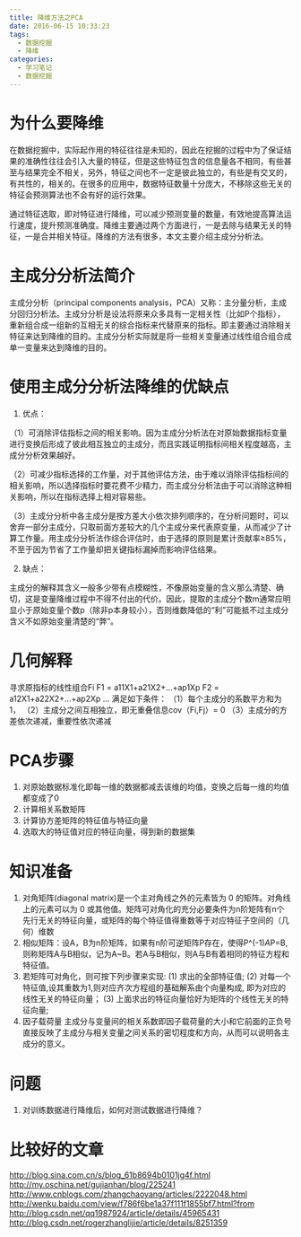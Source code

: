 ```yaml
---
title: 降维方法之PCA
date: 2016-06-15 10:33:23
tags: 
  - 数据挖掘
  - 降维
categories:
  - 学习笔记
  - 数据挖掘
---
```

# 为什么要降维

  在数据挖掘中，实际起作用的特征往往是未知的，因此在挖掘的过程中为了保证结果的准确性往往会引入大量的特征，但是这些特征包含的信息量各不相同，有些甚至与结果完全不相关，另外，特征之间也不一定是彼此独立的，有些是有交叉的，有共性的，相关的。在很多的应用中，数据特征数量十分庞大，不移除这些无关的特征会预测算法也不会有好的运行效果。
<!-- more -->
  通过特征选取，即对特征进行降维，可以减少预测变量的数量，有效地提高算法运行速度，提升预测准确度。降维主要通过两个方面进行，一是去除与结果无关的特征，一是合并相关特征。降维的方法有很多，本文主要介绍主成分分析法。

# 主成分分析法简介

  主成分分析（principal components analysis，PCA）又称：主分量分析，主成分回归分析法。主成分分析是设法将原来众多具有一定相关性（比如P个指标），重新组合成一组新的互相无关的综合指标来代替原来的指标。即主要通过消除相关特征来达到降维的目的。主成分分析实际就是将一些相关变量通过线性组合组合成单一变量来达到降维的目的。

# 使用主成分分析法降维的优缺点
1. 优点：

 （1）可消除评估指标之间的相关影响。因为主成分分析法在对原始数据指标变量进行变换后形成了彼此相互独立的主成分，而且实践证明指标间相关程度越高，主成分分析效果越好。

 （2）可减少指标选择的工作量，对于其他评估方法，由于难以消除评估指标间的相关影响，所以选择指标时要花费不少精力，而主成分分析法由于可以消除这种相关影响，所以在指标选择上相对容易些。

 （3）主成分分析中各主成分是按方差大小依次排列顺序的，在分析问题时，可以舍弃一部分主成分，只取前面方差较大的几个主成分来代表原变量，从而减少了计算工作量。用主成分分析法作综合评估时，由于选择的原则是累计贡献率≥85%，不至于因为节省了工作量却把关键指标漏掉而影响评估结果。

2. 缺点：

  主成分的解释其含义一般多少带有点模糊性，不像原始变量的含义那么清楚、确切，这是变量降维过程中不得不付出的代价。因此，提取的主成分个数m通常应明显小于原始变量个数p（除非p本身较小），否则维数降低的“利”可能抵不过主成分含义不如原始变量清楚的“弊”。

# 几何解释

  寻求原指标的线性组合Fi
F1 = a11X1+a21X2+...+ap1Xp
F2 = a12X1+a22X2+...+ap2Xp
...
  满足如下条件：
  （1）每个主成分的系数平方和为1，
  （2）主成分之间互相独立，即无重叠信息cov（Fi,Fj）= 0
  （3）主成分的方差依次递减，重要性依次递减

# PCA步骤

1. 对原始数据标准化即每一维的数据都减去该维的均值，变换之后每一维的均值都变成了0
2. 计算相关系数矩阵
3. 计算协方差矩阵的特征值与特征向量
4. 选取大的特征值对应的特征向量，得到新的数据集

# 知识准备

1. 对角矩阵(diagonal matrix)是一个主对角线之外的元素皆为 0 的矩阵。对角线上的元素可以为 0 或其他值。矩阵可对角化的充分必要条件为n阶矩阵有n个先行无关的特征向量，或矩阵的每个特征值得重数等于对应特征子空间的（几何）维数
2. 相似矩阵：设A，B为n阶矩阵，如果有n阶可逆矩阵P存在，使得P^(-1)*A*P=B,则称矩阵A与B相似，记为A~B。若A与B相似，则A与B有着相同的特征方程和特征值。
3. 若矩阵可对角化，则可按下列步骤来实现:
(1) 求出的全部特征值;
(2) 对每一个特征值,设其重数为1,则对应齐次方程组的基础解系由个向量构成, 即为对应的线性无关的特征向量；
(3) 上面求出的特征向量恰好为矩阵的个线性无关的特征向量;
4. 因子载荷量
主成分与变量间的相关系数即因子载荷量的大小和它前面的正负号直接反映了主成分与相关变量之间关系的密切程度和方向，从而可以说明各主成分的意义。

# 问题
1. 对训练数据进行降维后，如何对测试数据进行降维？

# 比较好的文章

http://blog.sina.com.cn/s/blog_61b8694b0101jg4f.html
http://my.oschina.net/gujianhan/blog/225241
http://www.cnblogs.com/zhangchaoyang/articles/2222048.html
http://wenku.baidu.com/view/f786f6be1a37f111f1855bf7.html?from
http://blog.csdn.net/qq1987924/article/details/45965431
http://blog.csdn.net/rogerzhanglijie/article/details/8251359  
